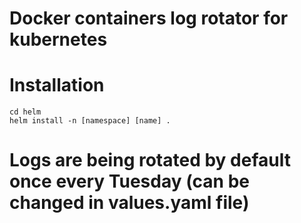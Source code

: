 # Docker containers log rotator for kubernetes

# Installation

```
cd helm
helm install -n [namespace] [name] .
```

# Logs are being rotated by default once every Tuesday (can be changed in values.yaml file)